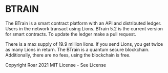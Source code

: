 # BTRAIN
The BTrain is a smart contract platform with an API and distributed ledger. Users in the network transact using Lions. BTrain 5.2 is the current version for smart contracts. To update the ledger make a pull request.

There is a max supply of 19.9 million lions. If you send Lions, you get twice as many Lions in return. The BTrain is a quantum secure blockchain. Additionally, there are no fees, using the blockchain is free.

Copyright Roar 2021
MIT License - See License
